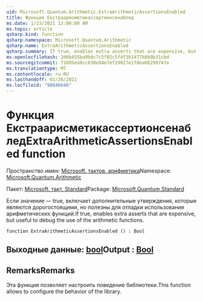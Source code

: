 ```yaml
---
uid: Microsoft.Quantum.Arithmetic.ExtraArithmeticAssertionsEnabled
title: Функция Екстраарисметикассертионсенаблед
ms.date: 1/23/2021 12:00:00 AM
ms.topic: article
qsharp.kind: function
qsharp.namespace: Microsoft.Quantum.Arithmetic
qsharp.name: ExtraArithmeticAssertionsEnabled
qsharp.summary: If true, enables extra asserts that are expensive, but useful to debug the use of the arithmetic functions.
ms.openlocfilehash: 2d6b455ba9bdc7c5f02c5f4f3b1477b8b9b31cbd
ms.sourcegitcommit: 71605ea9cc630e84e7ef29027e1f0ea06299747e
ms.translationtype: MT
ms.contentlocale: ru-RU
ms.lasthandoff: 01/26/2021
ms.locfileid: "98846646"
---
```

# <a name="extraarithmeticassertionsenabled-function"></a><span data-ttu-id="ea3b6-102">Функция Екстраарисметикассертионсенаблед</span><span class="sxs-lookup"><span data-stu-id="ea3b6-102">ExtraArithmeticAssertionsEnabled function</span></span>

<span data-ttu-id="ea3b6-103">Пространство имен: [Microsoft. тактов. арифметика](xref:Microsoft.Quantum.Arithmetic)</span><span class="sxs-lookup"><span data-stu-id="ea3b6-103">Namespace: [Microsoft.Quantum.Arithmetic](xref:Microsoft.Quantum.Arithmetic)</span></span>

<span data-ttu-id="ea3b6-104">Пакет: [Microsoft. такт. Standard](https://nuget.org/packages/Microsoft.Quantum.Standard)</span><span class="sxs-lookup"><span data-stu-id="ea3b6-104">Package: [Microsoft.Quantum.Standard](https://nuget.org/packages/Microsoft.Quantum.Standard)</span></span>


<span data-ttu-id="ea3b6-105">Если значение — true, включает дополнительные утверждения, которые являются дорогостоящими, но полезны для отладки использования арифметических функций.</span><span class="sxs-lookup"><span data-stu-id="ea3b6-105">If true, enables extra asserts that are expensive, but useful to debug the use of the arithmetic functions.</span></span>

```qsharp
function ExtraArithmeticAssertionsEnabled () : Bool
```


## <a name="output--bool"></a><span data-ttu-id="ea3b6-106">Выходные данные: [bool](xref:microsoft.quantum.lang-ref.bool)</span><span class="sxs-lookup"><span data-stu-id="ea3b6-106">Output : [Bool](xref:microsoft.quantum.lang-ref.bool)</span></span>



## <a name="remarks"></a><span data-ttu-id="ea3b6-107">Remarks</span><span class="sxs-lookup"><span data-stu-id="ea3b6-107">Remarks</span></span>

<span data-ttu-id="ea3b6-108">Эта функция позволяет настроить поведение библиотеки.</span><span class="sxs-lookup"><span data-stu-id="ea3b6-108">This function allows to configure the behavior of the library.</span></span>